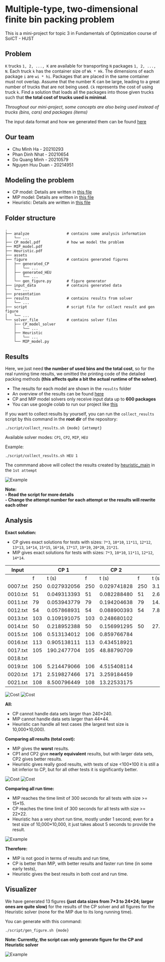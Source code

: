 # Multiple-type, two-dimensional finite bin packing problem
This is a mini-project for topic 3 in Fundamentals of Optimization course of SoICT - HUST
## Problem
`K` trucks `1, 2, ..., K` are available for transporting `N` packages `1, 2, ..., N`. Each truck `k` has the container size of `Wk * Hk`. The dimensions of each package `i` are `wi * hi`. Packages that are placed in the same container must not overlap. Assume that the number K can be large, leading to a great number of trucks that are not being used. `Ck` represents the cost of using truck `k`. Find a solution that loads all the packages into those given trucks such that **the total cost of trucks used is minimal**.  

*Throughout our mini-project, some concepts are also being used instead of trucks (bins, cars) and packages (items)*

The input data format and how we generated them can be found [here](./input_data/README.md) 

## Our team
- Chu Minh Ha - 20210293
- Phan Dinh Nhat - 20210654
- Do Quang Minh - 20210579
- Nguyen Huu Duan - 20214951

## Modeling the problem
- CP model: Details are written in [this file](CP_model.pdf)
- MIP model: Details are written in [this file](MIP_model.pdf)
- Heuristic: Details are written in [this file](Heuristic.pdf)

## Folder structure
```
.
├── analyze                 # contains some analysis information
│   └── ...
├── CP_model.pdf            # how we model the problem
├── MIP_model.pdf
├── Heuristic.pdf
├── assets
├── figure                  # contains generated figures
│   ├── generated_CP
│   │   └── ...
│   ├── generated_HEU
│   │   └── ...
│   └── gen_figure.py       # figure generator
├── input_data              # contains generated data
│   └── ...
├── presentation
├── results                 # contains results from solver
│   └── ...
├── script                  # script file for collect result and gen figure
│   └── ...
└── solver_file             # contains solver files
    ├── CP_model_solver
    │   └── ...
    ├── Heuristic
    │   └── ...
    └── MIP_model.py
```

## Results
Here, we just need **the number of used bins and the total cost**, so for the real running time results, we omitted the printing code of the detailed packing methods **(this affects quite a bit the actual runtime of the solver)**.
- The results for each model are shown in the `results` folder
- An overview of the results can be found [here](./results/results.pdf)
- CP and MIP model solvers only receive input data up to **600 packages**   
- You can use google colab to run our project like [this](https://colab.research.google.com/drive/1ouxqr2eeJTfJou74Oxw4Syih_zFGgm2p?usp=sharing)    

If you want to collect results by yourself, you can run the `collect_results` script by this command in the **root dir** of the repository:
```
./script/collect_results.sh {mode} {attempt}
```
Available solver modes: `CP1`, `CP2`, `MIP`, `HEU`

Example:
```
./script/collect_results.sh HEU 1
```  
The commmand above will collect the results created by [heuristic_main](/solver_file/Heuristic/) in the `1st attempt`     
  
![Example](./assets/example.gif)  
  
**Note:**   
**- Read the script for more details**  
**- Change the attempt number for each attempt or the results will rewrite each other**

## Analysis
**Exact solution:**
- CP gives exact solutions for tests with sizes: `7*3`, `10*10`, `11*11`, `12*12`, `13*13`, `14*14`, `15*15`, `16*16`, `17*17`, `19*19`, `20*20`, `21*21`.
- MIP gives exact solutions for tests with sizes: `7*3`, `10*10`, `11*11`, `12*12`, `14*14`.  

| Input    	|       |    CP 1       |       |      CP 2     |       |       MIP     |       |       Heuristic       |
|----------	|-----	|-------------	|-----	|-------------	|-----	|-------------	|-----	|---------------------	|
|          	| f   	| t (s)       	| f   	| t (s)       	| f   	| t (s)       	| f   	| t (s)               	|
| 0007.txt 	| 250 	| 0.027932056 	| 250 	| 0.029741828 	| 250 	| 3.176666667 	| 300 	| 0.000063000 	|
| 0010.txt 	| 51  	| 0.049313393 	| 51  	| 0.082288480 	| 51  	| 2.642000000 	| 51  	| 0.000119500 	|
| 0011.txt 	| 79  	| 0.053943779 	| 79  	| 0.194204638 	| 79  	| 14.00300000 	| 79  	| 0.000111500 	|
| 0012.txt 	| 54  	| 0.057868931 	| 54  	| 0.088900393 	| 54  	| 7.898000000 	| 54  	| 0.00012350  	|
| 0013.txt 	| 103 	| 0.109191075 	| 103 	| 0.248680102 	|     	|             	| 145 	| 0.000121000 	|
| 0014.txt 	| 50  	| 0.218952388 	| 50  	| 0.156991295 	| 50  	| 27.73466667 	| 55  	| 0.000147000 	|
| 0015.txt 	| 106 	| 0.513134012 	| 106 	| 0.859766784 	|     	|             	| 106 	| 0.000147500 	|
| 0016.txt 	| 113 	| 0.905138111 	| 113 	| 0.434518921 	|     	|             	| 130 	| 0.000178500 	|
| 0017.txt 	| 105 	| 190.2477704 	| 105 	| 48.88790709 	|     	|             	| 105 	| 0.000175500 	|
| 0018.txt 	|     	|             	|     	|             	|     	|             	| 121 	| 0.000196500 	|
| 0019.txt 	| 106 	| 5.214479066 	| 106 	| 4.515408114 	|     	|             	| 129 	| 0.000239000 	|
| 0020.txt 	| 171 	| 2.519827466 	| 171 	| 3.259184459 	|     	|             	| 188 	| 0.000226000 	|
| 0021.txt 	| 108 	| 8.500796449 	| 108 	| 13.22533175 	|     	|             	| 120 	| 0.000229500 	|




![Cost](./analyze/table_compare_only_exact.png)
![Cost](./analyze/compare_only_exact.png)


**All:**
- CP cannot handle data sets larger than 240\*240. 
- MIP cannot handle data sets larger than 44\*44.
- Heuristic can handle all test cases (the largest test size is 10,000\*10,000).

**Comparing all results (total cost):**
- MIP gives the **worst** results.
- CP1 and CP2 give **nearly equivalent** results, but with larger data sets, CP2 gives better results.
- Heuristic gives really good results, with tests of size <100\*100 it is still a bit inferior to CP, but for all other tests it is significantly better.

![Cost](./analyze/compare_cost_all.png)
![Cost](./analyze/zoomed_compare_cost_all.png)

**Comparing all run time:**

- MIP reaches the time limit of 300 seconds for all tests with size >= 15\*15.
- CP reaches the time limit of 300 seconds for all tests with size >= 22\*22.
- Heuristic has a very short run time, mostly under 1 second; even for a test size of 10,000\*10,000, it just takes about 5 seconds to provide the result.

![Example](./analyze/compare_run_time_all_first_25_test.png)

**Therefore:**

- MIP is not good in terms of results and run time,
- CP is better than MIP, with better results and faster run time (in some early tests),
- Heuristic gives the best results in both cost and run time.

## Visualizer
We have generated 13 figures **(just data sizes from 7\*3 to 24\*24; larger ones are quite slow)** for the results of the CP solver and all figures for the Heuristic solver (none for the MIP due to its long running time).    
  
You can generate with this command:  
```
./script/gen_figure.sh {mode}
```
**Note: Currently, the script can only generate figure for the CP and Heuristic solver** 
  
![Example](./figure/generated_CP/0011/bin_10.png)  

